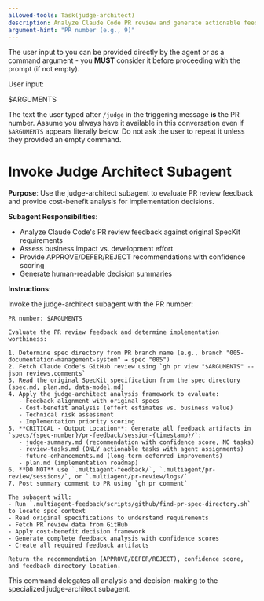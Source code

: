```yaml
---
allowed-tools: Task(judge-architect)
description: Analyze Claude Code PR review and generate actionable feedback in spec directory
argument-hint: "PR number (e.g., 9)"
---
```


The user input to you can be provided directly by the agent or as a command argument - you **MUST** consider it before proceeding with the prompt (if not empty).

User input:

$ARGUMENTS

The text the user typed after `/judge` in the triggering message **is** the PR number. Assume you always have it available in this conversation even if `$ARGUMENTS` appears literally below. Do not ask the user to repeat it unless they provided an empty command.

# Invoke Judge Architect Subagent

**Purpose**: Use the judge-architect subagent to evaluate PR review feedback and provide cost-benefit analysis for implementation decisions.

**Subagent Responsibilities**:
- Analyze Claude Code's PR review feedback against original SpecKit requirements
- Assess business impact vs. development effort
- Provide APPROVE/DEFER/REJECT recommendations with confidence scoring
- Generate human-readable decision summaries

**Instructions**:

Invoke the judge-architect subagent with the PR number:

```
PR number: $ARGUMENTS

Evaluate the PR review feedback and determine implementation worthiness:

1. Determine spec directory from PR branch name (e.g., branch "005-documentation-management-system" → spec "005")
2. Fetch Claude Code's GitHub review using `gh pr view "$ARGUMENTS" --json reviews,comments`
3. Read the original SpecKit specification from the spec directory (spec.md, plan.md, data-model.md)
4. Apply the judge-architect analysis framework to evaluate:
   - Feedback alignment with original specs
   - Cost-benefit analysis (effort estimates vs. business value)
   - Technical risk assessment
   - Implementation priority scoring
5. **CRITICAL - Output Location**: Generate all feedback artifacts in `specs/{spec-number}/pr-feedback/session-{timestamp}/`:
   - judge-summary.md (recommendation with confidence score, NO tasks)
   - review-tasks.md (ONLY actionable tasks with agent assignments)
   - future-enhancements.md (long-term deferred improvements)
   - plan.md (implementation roadmap)
6. **DO NOT** use `.multiagent-feedback/`, `.multiagent/pr-review/sessions/`, or `.multiagent/pr-review/logs/`
7. Post summary comment to PR using `gh pr comment`

The subagent will:
- Run `.multiagent-feedback/scripts/github/find-pr-spec-directory.sh` to locate spec context
- Read original specifications to understand requirements
- Fetch PR review data from GitHub
- Apply cost-benefit decision framework
- Generate complete feedback analysis with confidence scores
- Create all required feedback artifacts

Return the recommendation (APPROVE/DEFER/REJECT), confidence score, and feedback directory location.
```

This command delegates all analysis and decision-making to the specialized judge-architect subagent.